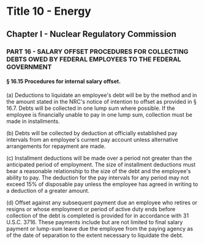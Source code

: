 
# Title 10 - Energy
## Chapter I - Nuclear Regulatory Commission
### PART 16 - SALARY OFFSET PROCEDURES FOR COLLECTING DEBTS OWED BY FEDERAL EMPLOYEES TO THE FEDERAL GOVERNMENT
#### § 16.15 Procedures for internal salary offset.

(a) Deductions to liquidate an employee's debt will be by the method and in the amount stated in the NRC's notice of intention to offset as provided in § 16.7. Debts will be collected in one lump sum where possible. If the employee is financially unable to pay in one lump sum, collection must be made in installments.

(b) Debts will be collected by deduction at officially established pay intervals from an employee's current pay account unless alternative arrangements for repayment are made.

(c) Installment deductions will be made over a period not greater than the anticipated period of employment. The size of installment deductions must bear a reasonable relationship to the size of the debt and the employee's ability to pay. The deduction for the pay intervals for any period may not exceed 15% of disposable pay unless the employee has agreed in writing to a deduction of a greater amount.

(d) Offset against any subsequent payment due an employee who retires or resigns or whose employment or period of active duty ends before collection of the debt is completed is provided for in accordance with 31 U.S.C. 3716. These payments include but are not limited to final salary payment or lump-sum leave due the employee from the paying agency as of the date of separation to the extent necessary to liquidate the debt.
